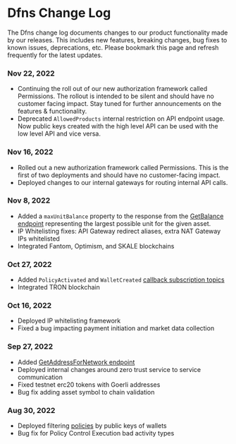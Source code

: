 # Dfns Change Log

The Dfns change log documents changes to our product functionality made by our releases.  This includes new features, breaking changes, bug fixes to known issues, deprecations, etc. Please bookmark this page and refresh frequently for the latest updates.&#x20;



### Nov 22, 2022

* Continuing the roll out of our new authorization framework called Permissions.  The rollout is intended to be silent and should have no customer facing impact.  Stay tuned for further announcements on the features & functionality.&#x20;
* Deprecated `AllowedProducts` internal restriction on API endpoint usage.  Now public keys created with the high level API can be used with the low level API and vice versa.&#x20;

### Nov 16, 2022

* Rolled out a new authorization framework called Permissions.  This is the first of two deployments and should have no customer-facing impact.&#x20;
* Deployed changes to our internal gateways for routing internal API calls.&#x20;

### Nov 8, 2022

* Added a `maxUnitBalance` property to the response from the [GetBalance endpoint](high-level-api-asset-accounts-and-payments/asset-accounts/getassetaccountbalancebyid.md) representing the largest possible unit for the given asset.&#x20;
* IP Whitelisting fixes: API Gateway redirect aliases, extra NAT Gateway IPs whitelisted
* Integrated Fantom, Optimism, and SKALE blockchains

### Oct 27, 2022

* Added `PolicyActivated` and `WalletCreated` [callback subscription topics](callbacks/CreateCallbackSubscription.md)
* Integrated TRON blockchain

### Oct 16, 2022

* Deployed IP whitelisting framework
* Fixed a bug impacting payment initiation and market data collection&#x20;

### Sep 27, 2022

* Added [GetAddressForNetwork endpoint](low-level-api-keys-and-transactions/public-keys-1/getaddressfornetwork.md)
* Deployed internal changes around zero trust service to service communication&#x20;
* Fixed testnet erc20 tokens with Goerli addresses
* Bug fix adding asset symbol to chain validation&#x20;

### Aug 30, 2022

* Deployed filtering [policies](policy-management/policies/createpolicy.md) by public keys of wallets
* Bug fix for Policy Control Execution bad activity types



